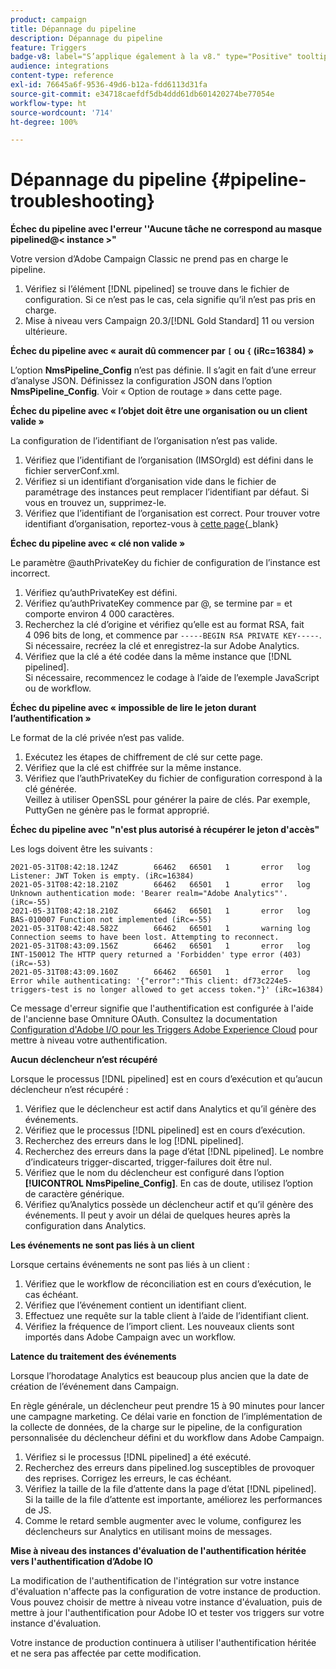 ```yaml
---
product: campaign
title: Dépannage du pipeline
description: Dépannage du pipeline
feature: Triggers
badge-v8: label="S’applique également à la v8." type="Positive" tooltip="S’applique également à Campaign v8."
audience: integrations
content-type: reference
exl-id: 76645a6f-9536-49d6-b12a-fdd6113d31fa
source-git-commit: e34718caefdf5db4ddd61db601420274be77054e
workflow-type: ht
source-wordcount: '714'
ht-degree: 100%

---
```


# Dépannage du pipeline {#pipeline-troubleshooting}



**Échec du pipeline avec l&#39;erreur &#39;&#39;Aucune tâche ne correspond au masque pipelined@&lt; instance >&quot;**

Votre version d’Adobe Campaign Classic ne prend pas en charge le pipeline.

1. Vérifiez si l’élément [!DNL pipelined] se trouve dans le fichier de configuration. Si ce n’est pas le cas, cela signifie qu’il n’est pas pris en charge.
1. Mise à niveau vers Campaign 20.3/[!DNL Gold Standard] 11 ou version ultérieure.

**Échec du pipeline avec « aurait dû commencer par `[` ou `{` (iRc=16384) »**

L’option **NmsPipeline_Config** n’est pas définie. Il s’agit en fait d’une erreur d’analyse JSON.
Définissez la configuration JSON dans l’option **NmsPipeline_Config**. Voir « Option de routage » dans cette page.

**Échec du pipeline avec « l’objet doit être une organisation ou un client valide »**

La configuration de l’identifiant de l’organisation n’est pas valide.

1. Vérifiez que l’identifiant de l’organisation (IMSOrgId) est défini dans le fichier serverConf.xml.
1. Vérifiez si un identifiant d’organisation vide dans le fichier de paramétrage des instances peut remplacer l’identifiant par défaut. Si vous en trouvez un, supprimez-le.
1. Vérifiez que l’identifiant de l’organisation est correct. Pour trouver votre identifiant d’organisation, reportez-vous à [cette page](https://experienceleague.adobe.com/docs/core-services/interface/administration/organizations.html?lang=fr){_blank}

**Échec du pipeline avec « clé non valide »**

Le paramètre @authPrivateKey du fichier de configuration de l’instance est incorrect.

1. Vérifiez qu’authPrivateKey est défini.
1. Vérifiez qu’authPrivateKey commence par @, se termine par = et comporte environ 4 000 caractères.
1. Recherchez la clé d’origine et vérifiez qu’elle est au format RSA, fait 4 096 bits de long, et commence par `-----BEGIN RSA PRIVATE KEY-----`.
   <br> Si nécessaire, recréez la clé et enregistrez-la sur Adobe Analytics.
1. Vérifiez que la clé a été codée dans la même instance que [!DNL pipelined]. <br>Si nécessaire, recommencez le codage à l’aide de l’exemple JavaScript ou de workflow.

**Échec du pipeline avec « impossible de lire le jeton durant l’authentification »**

Le format de la clé privée n’est pas valide.

1. Exécutez les étapes de chiffrement de clé sur cette page.
1. Vérifiez que la clé est chiffrée sur la même instance.
1. Vérifiez que l’authPrivateKey du fichier de configuration correspond à la clé générée. <br>Veillez à utiliser OpenSSL pour générer la paire de clés. Par exemple, PuttyGen ne génère pas le format approprié.

**Échec du pipeline avec &quot;n&#39;est plus autorisé à récupérer le jeton d&#39;accès&quot;**

Les logs doivent être les suivants :

```
2021-05-31T08:42:18.124Z        66462   66501   1       error   log     Listener: JWT Token is empty. (iRc=16384)
2021-05-31T08:42:18.210Z        66462   66501   1       error   log     Unknown authentication mode: 'Bearer realm="Adobe Analytics"'. (iRc=-55)
2021-05-31T08:42:18.210Z        66462   66501   1       error   log     BAS-010007 Function not implemented (iRc=-55)
2021-05-31T08:42:48.582Z        66462   66501   1       warning log     Connection seems to have been lost. Attempting to reconnect.
2021-05-31T08:43:09.156Z        66462   66501   1       error   log     INT-150012 The HTTP query returned a 'Forbidden' type error (403) (iRc=-53)
2021-05-31T08:43:09.160Z        66462   66501   1       error   log     Error while authenticating: '{"error":"This client: df73c224e5-triggers-test is no longer allowed to get access token."}' (iRc=16384)
```

Ce message d&#39;erreur signifie que l&#39;authentification est configurée à l&#39;aide de l&#39;ancienne base Omniture OAuth. Consultez la documentation [Configuration d&#39;Adobe I/O pour les Triggers Adobe Experience Cloud](../../integrations/using/configuring-adobe-io.md) pour mettre à niveau votre authentification.

**Aucun déclencheur n’est récupéré**

Lorsque le processus [!DNL pipelined] est en cours d’exécution et qu’aucun déclencheur n’est récupéré :

1. Vérifiez que le déclencheur est actif dans Analytics et qu’il génère des événements.
1. Vérifiez que le processus [!DNL pipelined] est en cours d’exécution.
1. Recherchez des erreurs dans le log [!DNL pipelined].
1. Recherchez des erreurs dans la page d’état [!DNL pipelined]. Le nombre d’indicateurs trigger-discarted, trigger-failures doit être nul.
1. Vérifiez que le nom du déclencheur est configuré dans l’option **[!UICONTROL NmsPipeline_Config]**. En cas de doute, utilisez l’option de caractère générique.
1. Vérifiez qu’Analytics possède un déclencheur actif et qu’il génère des événements. Il peut y avoir un délai de quelques heures après la configuration dans Analytics.

**Les événements ne sont pas liés à un client**

Lorsque certains événements ne sont pas liés à un client :

1. Vérifiez que le workflow de réconciliation est en cours d’exécution, le cas échéant.
1. Vérifiez que l’événement contient un identifiant client.
1. Effectuez une requête sur la table client à l’aide de l’identifiant client.
1. Vérifiez la fréquence de l’import client. Les nouveaux clients sont importés dans Adobe Campaign avec un workflow.

**Latence du traitement des événements**

Lorsque l’horodatage Analytics est beaucoup plus ancien que la date de création de l’événement dans Campaign.

En règle générale, un déclencheur peut prendre 15 à 90 minutes pour lancer une campagne marketing. Ce délai varie en fonction de l’implémentation de la collecte de données, de la charge sur le pipeline, de la configuration personnalisée du déclencheur défini et du workflow dans Adobe Campaign.

1. Vérifiez si le processus [!DNL pipelined] a été exécuté.
1. Recherchez des erreurs dans pipelined.log susceptibles de provoquer des reprises. Corrigez les erreurs, le cas échéant.
1. Vérifiez la taille de la file d’attente dans la page d’état [!DNL pipelined]. Si la taille de la file d’attente est importante, améliorez les performances de JS.
1. Comme le retard semble augmenter avec le volume, configurez les déclencheurs sur Analytics en utilisant moins de messages.

**Mise à niveau des instances d&#39;évaluation de l&#39;authentification héritée vers l&#39;authentification d’Adobe IO**

La modification de l&#39;authentification de l&#39;intégration sur votre instance d&#39;évaluation n&#39;affecte pas la configuration de votre instance de production. Vous pouvez choisir de mettre à niveau votre instance d&#39;évaluation, puis de mettre à jour l&#39;authentification pour Adobe IO et tester vos triggers sur votre instance d&#39;évaluation.

Votre instance de production continuera à utiliser l&#39;authentification héritée et ne sera pas affectée par cette modification.
